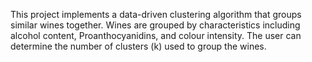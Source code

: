 This project implements a data-driven clustering algorithm that groups similar wines together.
Wines are grouped by characteristics including alcohol content, Proanthocyanidins, and colour intensity. 
The user can determine the number of clusters (k) used to group the wines.

